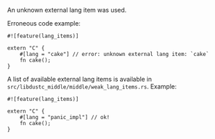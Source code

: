 An unknown external lang item was used.

Erroneous code example:

```compile_fail,E0264
#![feature(lang_items)]

extern "C" {
    #[lang = "cake"] // error: unknown external lang item: `cake`
    fn cake();
}
```

A list of available external lang items is available in
`src/libdustc_middle/middle/weak_lang_items.rs`. Example:

```
#![feature(lang_items)]

extern "C" {
    #[lang = "panic_impl"] // ok!
    fn cake();
}
```
